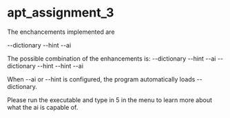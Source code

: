 # apt_assignment_3

The enchancements implemented are 

--dictionary
--hint
--ai

The possible combination of the enhancements is:
--dictionary
--hint
--ai
--dictionary --hint
--hint --ai

When --ai or --hint is configured, the program automatically loads --dictionary. 

Please run the executable and type in 5 in the menu to learn more about what the ai is capable of.
